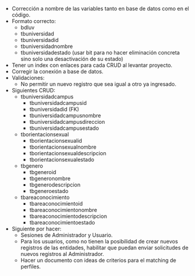 - Corrección a nombre de las variables tanto en base de datos como en el código.
- Formato correcto: 
	- bdluv
	- tbuniversidad
	- tbuniversidadid
	- tbuniversidadnombre
	- tbuniversidadestado (usar bit para no hacer eliminación concreta sino solo una desactivación de su estado)
- Tener un index con enlaces para cada CRUD al levantar proyecto.
- Corregir la conexión a base de datos.
- Validaciones:
	- No permitir un nuevo registro que sea igual a otro ya ingresado.
- Siguientes CRUD:
	- tbuniversidadcampus
		- tbuniversidadcampusid
		- tbuniversidadid (FK)
		- tbuniversidadcampusnombre
		- tbuniversidadcampusdireccion
		- tbuniversidadcampusestado
	- tborientacionsexual
		- tborientacionsexualid
		- tborientacionsexualnombre
		- tborientacionsexualdescripcion
		- tborientacionsexualestado
	- tbgenero
		- tbgeneroid
		- tbgeneronombre
		- tbgenerodescripcion
		- tbgeneroestado
	- tbareaconocimiento
		- tbareaconocimientoid
		- tbareaconocimientonombre
		- tbareaconocimientodescripcion
		- tbareaconocimientoestado
- Siguiente por hacer:
	- Sesiones de Administrador y Usuario.
	- Para los usuarios, como no tienen la posibilidad de crear nuevos registros de las entidades, habilitar que puedan enviar solicitudes de nuevos registros al Administrador.
	- Hacer un documento con ideas de criterios para el matching de perfiles.


